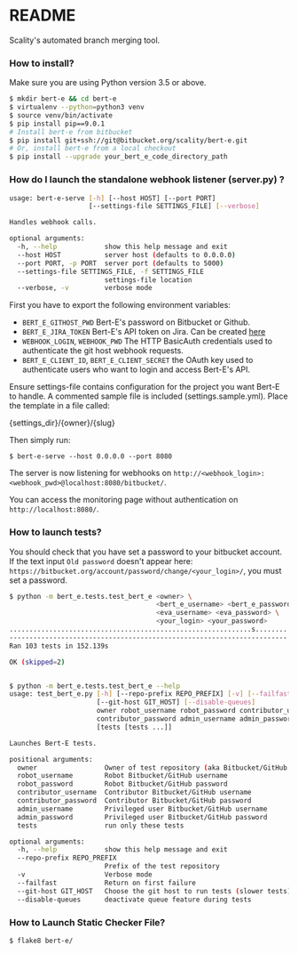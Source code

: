 # README

Scality's automated branch merging tool.

### How to install?

Make sure you are using Python version 3.5 or above.

```bash
$ mkdir bert-e && cd bert-e
$ virtualenv --python=python3 venv
$ source venv/bin/activate
$ pip install pip==9.0.1
# Install bert-e from bitbucket
$ pip install git+ssh://git@bitbucket.org/scality/bert-e.git
# Or, install bert-e from a local checkout
$ pip install --upgrade your_bert_e_code_directory_path
```

### How do I launch the standalone webhook listener (server.py) ?

```bash
usage: bert-e-serve [-h] [--host HOST] [--port PORT]
                    [--settings-file SETTINGS_FILE] [--verbose]

Handles webhook calls.

optional arguments:
  -h, --help            show this help message and exit
  --host HOST           server host (defaults to 0.0.0.0)
  --port PORT, -p PORT  server port (defaults to 5000)
  --settings-file SETTINGS_FILE, -f SETTINGS_FILE
                        settings-file location
  --verbose, -v         verbose mode
```

First you have to export the following environment variables:

* `BERT_E_GITHOST_PWD` Bert-E's password on Bitbucket or Github.
* `BERT_E_JIRA_TOKEN` Bert-E's API token on Jira. Can be created [here](https://id.atlassian.com/manage/api-tokens)
* `WEBHOOK_LOGIN`, `WEBHOOK_PWD` The HTTP BasicAuth credentials used to
  authenticate the git host webhook requests.
* `BERT_E_CLIENT_ID`, `BERT_E_CLIENT_SECRET` the OAuth key
  used to authenticate users who want to login and access Bert-E's API.

Ensure settings-file contains configuration for the project you want
Bert-E to handle. A commented sample file is included (settings.sample.yml).
Place the template in a file called:

{settings_dir}/{owner}/{slug}

Then simply run:

```
$ bert-e-serve --host 0.0.0.0 --port 8080
```

The server is now listening for webhooks on
`http://<webhook_login>:<webhook_pwd>@localhost:8080/bitbucket/`.

You can access the monitoring page without authentication on
`http://localhost:8080/`.


### How to launch tests?

You should check that you have set a password to your bitbucket account.
If the text input `Old password` doesn't appear here:
`https://bitbucket.org/account/password/change/<your_login>/`, you must set a password.

```bash
$ python -m bert_e.tests.test_bert_e <owner> \
                                     <bert_e_username> <bert_e_password> \
                                     <eva_username> <eva_password> \
                                     <your_login> <your_password>
.............................................................s........
----------------------------------------------------------------------
Ran 103 tests in 152.139s

OK (skipped=2)


$ python -m bert_e.tests.test_bert_e --help
usage: test_bert_e.py [-h] [--repo-prefix REPO_PREFIX] [-v] [--failfast]
                      [--git-host GIT_HOST] [--disable-queues]
                      owner robot_username robot_password contributor_username
                      contributor_password admin_username admin_password
                      [tests [tests ...]]

Launches Bert-E tests.

positional arguments:
  owner                 Owner of test repository (aka Bitbucket/GitHub team)
  robot_username        Robot Bitbucket/GitHub username
  robot_password        Robot Bitbucket/GitHub password
  contributor_username  Contributor Bitbucket/GitHub username
  contributor_password  Contributor Bitbucket/GitHub password
  admin_username        Privileged user Bitbucket/GitHub username
  admin_password        Privileged user Bitbucket/GitHub password
  tests                 run only these tests

optional arguments:
  -h, --help            show this help message and exit
  --repo-prefix REPO_PREFIX
                        Prefix of the test repository
  -v                    Verbose mode
  --failfast            Return on first failure
  --git-host GIT_HOST   Choose the git host to run tests (slower tests)
  --disable-queues      deactivate queue feature during tests
```

### How to Launch Static Checker File?

```
$ flake8 bert-e/
```
